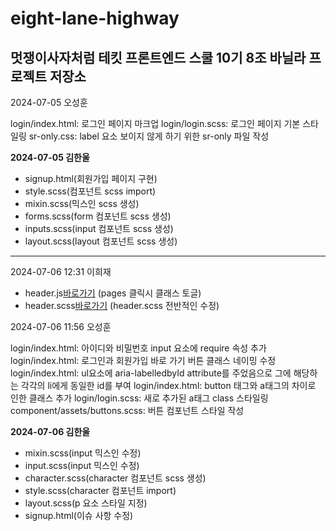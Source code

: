 # eight-lane-highway

## 멋쟁이사자처럼 테킷 프론트엔드 스쿨 10기 8조 바닐라 프로젝트 저장소

2024-07-05 오성훈

login/index.html: 로그인 페이지 마크업
login/login.scss: 로그인 페이지 기본 스타일링
sr-only.css: label 요소 보이지 않게 하기 위한 sr-only 파일 작성

**2024-07-05 김한울**

- signup.html(회원가입 페이지 구현)
- style.scss(컴포넌트 scss import)
- mixin.scss(믹스인 scss 생성)
- forms.scss(form 컴포넌트 scss 생성)
- inputs.scss(input 컴포넌트 scss 생성)
- layout.scss(layout 컴포넌트 scss 생성)

---

2024-07-06 12:31 이희재

- header.js[바로가기](./src/component/header/header.js) (pages 클릭시 클래스 토글)
- header.scss[바로가기](./src/component/header/header.scc) (header.scss 전반적인 수정)

2024-07-06 11:56 오성훈

login/index.html: 아이디와 비밀번호 input 요소에 require 속성 추가
login/index.html: 로그인과 회원가입 바로 가기 버튼 클래스 네이밍 수정
login/index.html: ul요소에 aria-labelledbyId attribute를 주었음으로 그에 해당하는 각각의 li에게 동일한 id를 부여
login/index.html: button 태그와 a태그의 차이로 인한 클래스 추가
login/login.scss: 새로 추가된 a태그 class 스타일링
component/assets/buttons.scss: 버튼 컴포넌트 스타일 작성

**2024-07-06 김한울**

- mixin.scss(input 믹스인 수정)
- input.scss(input 믹스인 수정)
- character.scss(character 컴포넌트 scss 생성)
- style.scss(character 컴포넌트 import)
- layout.scss(p 요소 스타일 지정)
- signup.html(이슈 사항 수정)
